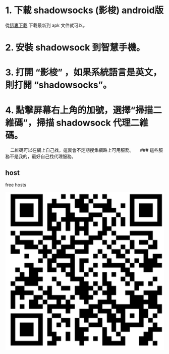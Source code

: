 # 1. 下載 shadowsocks (影梭) android版
 從[這裏下載](https://github.com/shadowsocks/shadowsocks-android/releases)
 下載最新到 apk 文件就可以。

# 2. 安裝 shadowsock 到智慧手機。

# 3. 打開 “影梭” ，如果系統語言是英文，則打開 “shadowsocks”。

# 4. 點擊屏幕右上角的加號，選擇“掃描二維碼”，掃描 shadowsock 代理二維碼。
     二維碼可以在網上自己找，這裏會不定期搜集網路上可用服務。
     ### 這些服務不是我的，最好自己找代理服務。

## host
free hosts

![HonKong server](./imgs/qr1.png)
